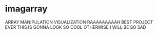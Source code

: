 # imagarray

ARRAY MANIPULATION VISUALIZATION RAAAAAAAAAH BEST PROJECT EVER THIS IS GONNA LOOK SO COOL OTHERWISE I WILL BE SO SAD